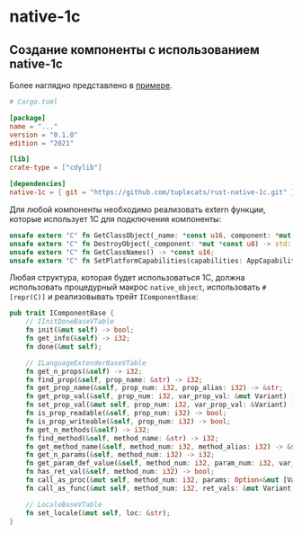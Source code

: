 # native-1c

## Создание компоненты с использованием native-1c

Более наглядно представлено в [примере](examples/simple_example).

```toml
# Cargo.toml

[package]
name = "..."
version = "0.1.0"
edition = "2021"

[lib]
crate-type = ["cdylib"]

[dependencies]
native-1c = { git = "https://github.com/tuplecats/rust-native-1c.git" }
```

Для любой компоненты необходимо реализовать extern функции,
которые использует 1С для подключения компоненты:

```rust
unsafe extern "C" fn GetClassObject(_name: *const u16, component: *mut *const u8) -> std::os::raw::c_long;
unsafe extern "C" fn DestroyObject(_component: *mut *const u8) -> std::os::raw::c_long;
unsafe extern "C" fn GetClassNames() -> *const u16;
unsafe extern "C" fn SetPlatformCapabilities(capabilities: AppCapabilities) -> AppCapabilities;
```

Любая структура, которая будет использоваться 1С, должна использовать процедурный макрос `native_object`, 
использовать `#[repr(C)]` и реализовывать трейт `IComponentBase`:
```rust
pub trait IComponentBase {
    // IInitDoneBaseVTable
    fn init(&mut self) -> bool;
    fn get_info(&self) -> i32;
    fn done(&mut self);

    // ILanguageExtenderBaseVTable
    fn get_n_props(&self) -> i32;
    fn find_prop(&self, prop_name: &str) -> i32;
    fn get_prop_name(&self, prop_num: i32, prop_alias: i32) -> &str;
    fn get_prop_val(&self, prop_num: i32, var_prop_val: &mut Variant) -> bool;
    fn set_prop_val(&mut self, prop_num: i32, var_prop_val: &Variant) -> bool;
    fn is_prop_readable(&self, prop_num: i32) -> bool;
    fn is_prop_writeable(&self, prop_num: i32) -> bool;
    fn get_n_methods(&self) -> i32;
    fn find_method(&self, method_name: &str) -> i32;
    fn get_method_name(&self, method_num: i32, method_alias: i32) -> &str;
    fn get_n_params(&self, method_num: i32) -> i32;
    fn get_param_def_value(&self, method_num: i32, param_num: i32, var_param_def_value: &mut Variant) -> bool;
    fn has_ret_val(&self, method_num: i32) -> bool;
    fn call_as_proc(&mut self, method_num: i32, params: Option<&mut [Variant]>) -> bool;
    fn call_as_func(&mut self, method_num: i32, ret_vals: &mut Variant, params: Option<&mut [Variant]>) -> bool;

    // LocaleBaseVTable
    fn set_locale(&mut self, loc: &str);
}
```